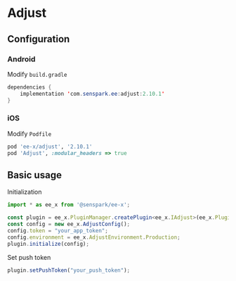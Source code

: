 # Adjust
## Configuration
### Android
Modify `build.gradle`
```java
dependencies {
    implementation 'com.senspark.ee:adjust:2.10.1'
}
```

### iOS
Modify `Podfile`
```ruby
pod 'ee-x/adjust', '2.10.1'
pod 'Adjust', :modular_headers => true
```

## Basic usage
Initialization
```ts
import * as ee_x from '@senspark/ee-x';

const plugin = ee_x.PluginManager.createPlugin<ee_x.IAdjust>(ee_x.Plugin.Adjust);
const config = new ee_x.AdjustConfig();
config.token = "your_app_token";
config.environment = ee_x.AdjustEnvironment.Production;
plugin.initialize(config);
```

Set push token
```ts
plugin.setPushToken("your_push_token");
```
